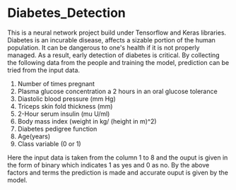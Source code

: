# Diabetes_Detection
This is a neural network project build under Tensorflow and Keras libraries.
Diabetes is an incurable disease, affects a sizable portion of the human population. It can be dangerous to one's health if it is not properly managed. As a result, early detection of diabetes is critical. By collecting the following data from the people and training the model, prediction can be tried from the input data.
1. Number of times pregnant
2. Plasma glucose concentration a 2 hours in an oral glucose tolerance
3. Diastolic blood pressure (mm Hg)
4. Triceps skin fold thickness (mm)
5. 2-Hour serum insulin (mu U/ml)
6. Body mass index (weight in kg/ (height in m)^2)
7. Diabetes pedigree function
8. Age(years)
9. Class variable (0 or 1)

Here the input data is taken from the column 1 to 8 and the ouput is given in the form of binary which indicates 1 as yes and 0 as no.
By the above factors and terms the prediction is made and accurate ouput is given by the model.
